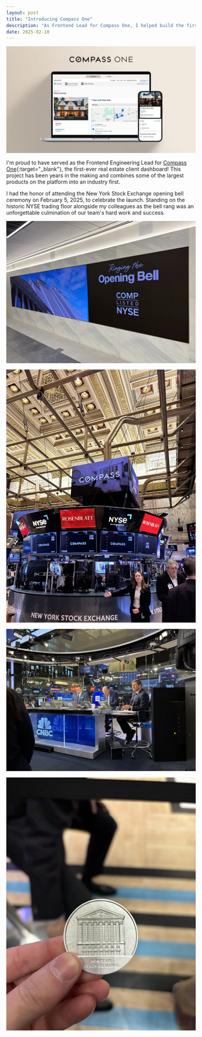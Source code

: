 ```yaml
---
layout: post
title: "Introducing Compass One"
description: "As Frontend Lead for Compass One, I helped build the first real estate client dashboard that combines major platform products into an industry-first solution."
date: 2025-02-10
---
```

![Compass One](/assets/img/compass-one/compass-one.webp)

<!--break-->

I'm proud to have served as the Frontend Engineering Lead for [Compass
One](https://one.compass.com){:target="_blank"}, the first-ever real estate client dashboard! This
project has been years in the making and combines some of the largest products
on the platform into an industry first.

I had the honor of attending the New York Stock Exchange opening bell ceremony
on February 5, 2025, to celebrate the launch. Standing on the historic NYSE
trading floor alongside my colleagues as the bell rang was an unforgettable
culmination of our team's hard work and success.

![New York Stock Exchange Foyer](/assets/img/compass-one-launch/nyse-entrance.webp)

![New York Stock Exchange Floor](/assets/img/compass-one-launch/nyse-floor.webp)

![New York Stock Exchange Floor](/assets/img/compass-one-launch/nyse-cnbc-booth.webp)

![New York Stock Exchange Floor](/assets/img/compass-one-launch/nyse-coin.webp)
